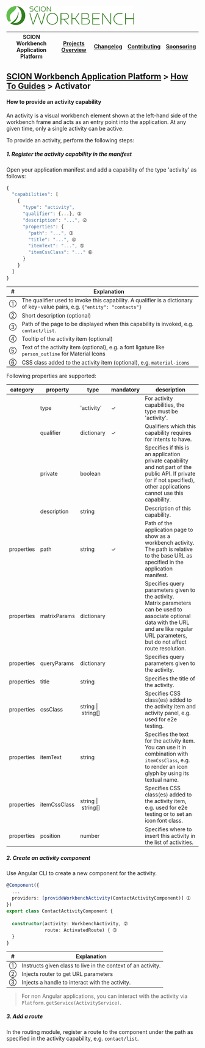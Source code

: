 <a href="/docs/site/application-platform/README.md"><img src="/docs/branding/scion-workbench-banner.svg" height="50" alt="SCION Workbench Application Platform"></a>

| SCION Workbench Application Platform | [Projects Overview][menu-projects-overview] | [Changelog][menu-changelog] | [Contributing][menu-contributing] | [Sponsoring][menu-sponsoring] |  
| --- | --- | --- | --- | --- |

## [SCION Workbench Application Platform][menu-home] > [How To Guides][menu-how-to] > Activator

#### How to provide an activity capability
An activity is a visual workbench element shown at the left-hand side of the workbench frame and acts as an entry point into the application. At any given time, only a single activity can be active.

To provide an activity, perform the following steps:

##### 1. Register the activity capability in the manifest
Open your application manifest and add a capability of the type 'activity' as follows:

```javascript
{
  "capabilities": [
    {
      "type": "activity",
      "qualifier": {...}, ➀
      "description": "...", ➁
      "properties": {
        "path": "...", ➂
        "title": "...", ➃
        "itemText": "...", ➄
        "itemCssClass": "..." ➅
      }
    }
  ]
}
```
|#|Explanation|
|-|-|
|➀|The qualifier used to invoke this capability. A qualifier is a dictionary of key-value pairs, e.g. `{"entity": "contacts"}`|
|➁|Short description (optional)|
|➂|Path of the page to be displayed when this capability is invoked, e.g. `contact/list`.|
|➃|Tooltip of the activity item (optional)|
|➄|Text of the activity item (optional), e.g. a font ligature like `person_outline` for Material Icons |
|➅|CSS class added to the activity item (optional), e.g. `material-icons` |

Following properties are supported:

|category|property|type|mandatory|description|
|-|-|-|-|-|
||type|'activity'|✓|For activity capabilities, the type must be 'activity'.|
||qualifier|dictionary|✓|Qualifiers which this capability requires for intents to have.|
||private|boolean||Specifies if this is an application private capability and not part of the public API. If private (or if not specified), other applications cannot use this capability.|
||description|string||Description of this capability.|
|properties|path|string|✓|Path of the application page to show as a workbench activity.<br>The path is relative to the base URL as specified in the application manifest.|
|properties|matrixParams|dictionary||Specifies query parameters given to the activity.<br>Matrix parameters can be used to associate optional data with the URL and are like regular URL parameters, but do not affect route resolution.|
|properties|queryParams|dictionary||Specifies query parameters given to the activity.|
|properties|title|string||Specifies the title of the activity.|
|properties|cssClass|string&nbsp;\|&nbsp;string[]||Specifies CSS class(es) added to the activity item and activity panel, e.g. used for e2e testing.|
|properties|itemText|string||Specifies the text for the activity item.<br>You can use it in combination with `itemCssClass`, e.g. to render an icon glyph by using its textual name.|
|properties|itemCssClass|string&nbsp;\|&nbsp;string[]||Specifies CSS class(es) added to the activity item, e.g. used for e2e testing or to set an icon font class.|
|properties|position|number||Specifies where to insert this activity in the list of activities.|

##### 2. Create an activity component
  Use Angular CLI to create a new component for the activity.

  ```typescript
  @Component({
    ...
    providers: [provideWorkbenchActivity(ContactActivityComponent)] ➀
  })
  export class ContactActivityComponent {

    constructor(activity: WorkbenchActivity, ➁
                route: ActivatedRoute) { ➂
    }
  }
  ```
  |#|Explanation|
  |-|-|
  |➀|Instructs given class to live in the context of an activity.|
  |➁|Injects router to get URL parameters|
  |➂|Injects a handle to interact with the activity.|

  > For non Angular applications, you can interact with the activity via `Platform.getService(ActivityService)`.

##### 3. Add a route
In the routing module, register a route to the component under the path as specified in the activity capability, e.g. `contact/list`.



[menu-how-to]: /docs/site/application-platform/howto/how-to.md

[menu-home]: /docs/site/application-platform/README.md
[menu-projects-overview]: /docs/site/projects-overview.md
[menu-changelog]: /docs/site/changelog/changelog.md
[menu-contributing]: /CONTRIBUTING.md
[menu-sponsoring]: /docs/site/sponsoring.md
